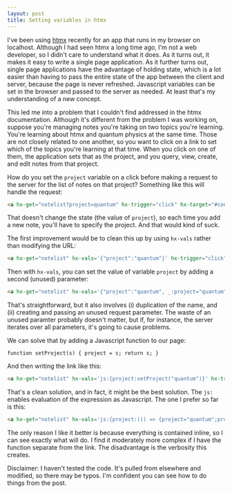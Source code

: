 ```yaml
---
layout: post
title: Setting variables in htmx
---
```

I've been using [htmx](https://htmx.org/) recently for an app that runs in my browser on localhost. Although I had seen htmx a long time ago, I'm not a web developer, so I didn't care to understand what it does. As it turns out, it makes it easy to write a single page application. As it further turns out, single page applications have the advantage of holding state, which is a lot easier than having to pass the entire state of the app between the client and server, because the page is never refreshed. Javascript variables can be set in the browser and passed to the server as needed. At least that's my understanding of a new concept.

This led me into a problem that I couldn't find addressed in the htmx documentation. Although it's different from the problem I was working on, suppose you're managing notes you're taking on two topics you're learning. You're learning about htmx and quantum physics at the same time. Those are not closely related to one another, so you want to click on a link to set which of the topics you're learning at that time. When you click on one of them, the application sets that as the project, and you query, view, create, and edit notes from that project.

How do you set the `project` variable on a click before making a request to the server for the list of notes on that project? Something like this will handle the request:

```html
<a hx-get="notelist?project=quantum" hx-trigger="click" hx-target="#content" hx-swap="innerHTML" href="">Quantum Physics</a>
```

That doesn't change the state (the value of `project`), so each time you add a new note, you'll have to specify the project. And that would kind of suck.

The first improvement would be to clean this up by using `hx-vals` rather than modifying the URL:

```html
<a hx-get="notelist" hx-vals='{"project":"quantum"}' hx-trigger="click" hx-target="#content" hx-swap="innerHTML" href="">Quantum Physics</a>
```

Then with `hx-vals`, you can set the value of variable `project` by adding a second (unused) parameter:

```html
<a hx-get="notelist" hx-vals='{"project":"quantum", _:project="quantum"}' hx-trigger="click" hx-target="#content" hx-swap="innerHTML" href="">Quantum Physics</a>
```

That's straightforward, but it also involves (i) duplication of the name, and (ii) creating and passing an unused request parameter. The waste of an unused paramter probably doesn't matter, but if, for instance, the server iterates over all parameters, it's going to cause problems.

We can solve that by adding a Javascript function to our page:

```
function setProject(s) { project = s; return s; }
```

And then writing the link like this:

```html
<a hx-get="notelist" hx-vals='js:{project:setProject("quantum")}' hx-trigger="click" hx-target="#content" hx-swap="innerHTML" href="">Quantum Physics</a>
```

That's a clean solution, and in fact, it might be the best solution. The `js:` enables evaluation of the expression as Javascript. The one I prefer so far is this:

```html
<a hx-get="notelist" hx-vals='js:{project:(() => {project="quantum";project})()}' hx-trigger="click" hx-target="#content" hx-swap="innerHTML" href="">Quantum Physics</a>
```

The only reason I like it better is because everything is contained inline, so I can see exactly what will do. I find it moderately more complex if I have the function separate from the link. The disadvantage is the verbosity this creates.

Disclaimer: I haven't tested the code. It's pulled from elsewhere and modified, so there may be typos. I'm confident you can see how to do things from the post.